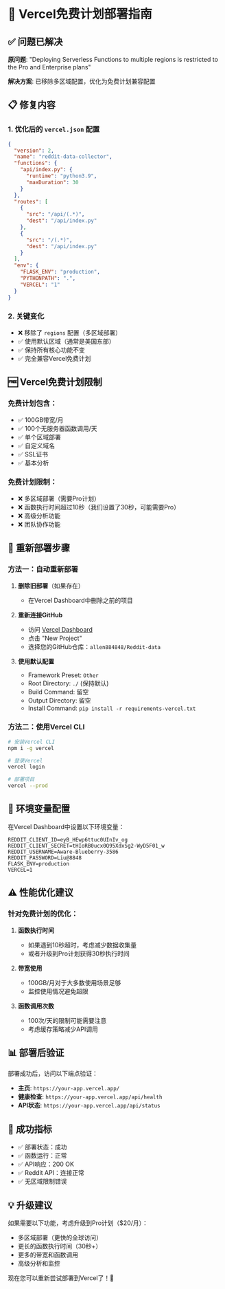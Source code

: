 # 🚀 Vercel免费计划部署指南

## ✅ 问题已解决

**原问题**: "Deploying Serverless Functions to multiple regions is restricted to the Pro and Enterprise plans"

**解决方案**: 已移除多区域配置，优化为免费计划兼容配置

## 📋 修复内容

### 1. 优化后的 `vercel.json` 配置
```json
{
  "version": 2,
  "name": "reddit-data-collector",
  "functions": {
    "api/index.py": {
      "runtime": "python3.9",
      "maxDuration": 30
    }
  },
  "routes": [
    {
      "src": "/api/(.*)",
      "dest": "/api/index.py"
    },
    {
      "src": "/(.*)",
      "dest": "/api/index.py"
    }
  ],
  "env": {
    "FLASK_ENV": "production",
    "PYTHONPATH": ".",
    "VERCEL": "1"
  }
}
```

### 2. 关键变化
- ❌ 移除了 `regions` 配置（多区域部署）
- ✅ 使用默认区域（通常是美国东部）
- ✅ 保持所有核心功能不变
- ✅ 完全兼容Vercel免费计划

## 🆓 Vercel免费计划限制

### 免费计划包含：
- ✅ 100GB带宽/月
- ✅ 100个无服务器函数调用/天
- ✅ 单个区域部署
- ✅ 自定义域名
- ✅ SSL证书
- ✅ 基本分析

### 免费计划限制：
- ❌ 多区域部署（需要Pro计划）
- ❌ 函数执行时间超过10秒（我们设置了30秒，可能需要Pro）
- ❌ 高级分析功能
- ❌ 团队协作功能

## 🚀 重新部署步骤

### 方法一：自动重新部署
1. **删除旧部署**（如果存在）
   - 在Vercel Dashboard中删除之前的项目

2. **重新连接GitHub**
   - 访问 [Vercel Dashboard](https://vercel.com/dashboard)
   - 点击 "New Project"
   - 选择您的GitHub仓库：`allen884848/Reddit-data`

3. **使用默认配置**
   - Framework Preset: `Other`
   - Root Directory: `./` (保持默认)
   - Build Command: 留空
   - Output Directory: 留空
   - Install Command: `pip install -r requirements-vercel.txt`

### 方法二：使用Vercel CLI
```bash
# 安装Vercel CLI
npm i -g vercel

# 登录Vercel
vercel login

# 部署项目
vercel --prod
```

## 🔧 环境变量配置

在Vercel Dashboard中设置以下环境变量：
```
REDDIT_CLIENT_ID=eyB_HEwp6ttuc0UInIv_og
REDDIT_CLIENT_SECRET=tHIoRB0ucx0Q95XdxSg2-WyD5F01_w
REDDIT_USERNAME=Aware-Blueberry-3586
REDDIT_PASSWORD=Liu@8848
FLASK_ENV=production
VERCEL=1
```

## ⚠️ 性能优化建议

### 针对免费计划的优化：
1. **函数执行时间**
   - 如果遇到10秒超时，考虑减少数据收集量
   - 或者升级到Pro计划获得30秒执行时间

2. **带宽使用**
   - 100GB/月对于大多数使用场景足够
   - 监控使用情况避免超限

3. **函数调用次数**
   - 100次/天的限制可能需要注意
   - 考虑缓存策略减少API调用

## 📊 部署后验证

部署成功后，访问以下端点验证：

- **主页**: `https://your-app.vercel.app/`
- **健康检查**: `https://your-app.vercel.app/api/health`
- **API状态**: `https://your-app.vercel.app/api/status`

## 🎉 成功指标

- ✅ 部署状态：成功
- ✅ 函数运行：正常
- ✅ API响应：200 OK
- ✅ Reddit API：连接正常
- ✅ 无区域限制错误

## 💡 升级建议

如果需要以下功能，考虑升级到Pro计划（$20/月）：
- 多区域部署（更快的全球访问）
- 更长的函数执行时间（30秒+）
- 更多的带宽和函数调用
- 高级分析和监控

现在您可以重新尝试部署到Vercel了！🚀 